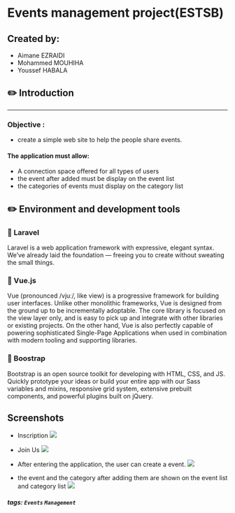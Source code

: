 # Events management project(ESTSB)
## Created by:
* Aimane EZRAIDI
* Mohammed MOUHIHA
* Youssef HABALA
##  :pencil2:  Introduction
---
###  Objective : 
* create a simple web site to help the people share events.
 
#### The application must allow:
*  A connection space offered for all types of users
*  the event after added must be display on the event list 
*  the categories of events must display on the category list


:pencil2: Environment and development tools
--

### :ledger: Laravel 
Laravel is a web application framework with expressive, elegant syntax. We’ve already laid the foundation — freeing you to create without sweating the small things.

### :ledger: Vue.js 
Vue (pronounced /vjuː/, like view) is a progressive framework for building user interfaces. Unlike other monolithic frameworks, Vue is designed from the ground up to be incrementally adoptable. The core library is focused on the view layer only, and is easy to pick up and integrate with other libraries or existing projects. On the other hand, Vue is also perfectly capable of powering sophisticated Single-Page Applications when used in combination with modern tooling and supporting libraries.

### :ledger: Boostrap
Bootstrap is an open source toolkit for developing with HTML, CSS, and JS. Quickly prototype your ideas or build your entire app with our Sass variables and mixins, responsive grid system, extensive prebuilt components, and powerful plugins built on jQuery.

Screenshots
---
- Inscription
![](https://i.imgur.com/ye6lYoI.png)



- Join Us
![](https://i.imgur.com/xjkVz7T.png)


- After entering the application, the user can create a event.
![](https://i.imgur.com/GXjDLqu.png)

- the event and the category after adding them are shown on the event list and category list
![](https://i.imgur.com/dSbWqfU.png)

##### tags:  `Events` `Management`
